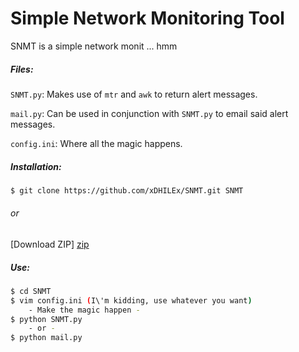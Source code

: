 # Simple Network Monitoring Tool

SNMT is a simple network monit ... hmm

##### Files:
`SNMT.py`: Makes use of `mtr` and `awk` to return alert messages.

`mail.py`: Can be used in conjunction with `SNMT.py` to email said alert messages.

`config.ini`: Where all the magic happens.


##### Installation:

```sh
$ git clone https://github.com/xDHILEx/SNMT.git SNMT
```
###### or

[Download ZIP] [zip]

##### Use:
```sh
$ cd SNMT
$ vim config.ini (I\'m kidding, use whatever you want)
    - Make the magic happen -
$ python SNMT.py
    - or -
$ python mail.py
```


   [zip]: <https://github.com/xDHILEx/SNMT/archive/master.zip>

